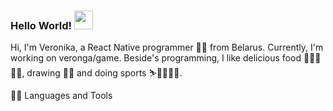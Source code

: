 ### Hello World! <img src="https://raw.githubusercontent.com/iampavangandhi/iampavangandhi/master/gifs/Hi.gif" width="30px"></h2>

Hi, I'm Veronika, a React Native programmer 👩‍💻 from Belarus. Currently, I'm working on veronga/game. Beside's programming, I like delicious food 🍍🥗🍤🍔🍕, drawing 👩‍🎨 and doing sports ⛷🧘‍♀️🤸‍♀️.

👩‍💻 Languages and Tools


